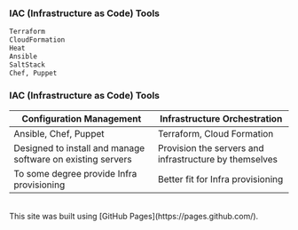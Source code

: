 ### IAC (Infrastructure as Code) Tools
```sh
Terraform
CloudFormation
Heat
Ansible
SaltStack
Chef, Puppet
```
### IAC (Infrastructure as Code) Tools
| Configuration Management  | Infrastructure  Orchestration |
| ------------- | ------------- |
| Ansible, Chef, Puppet  | Terraform, Cloud Formation |
| Designed to install and manage software on existing servers  | Provision the servers and infrastructure by themselves  |
| To some degree provide Infra provisioning  | Better fit for Infra provisioning  |

<br>
This site was built using [GitHub Pages](https://pages.github.com/).
